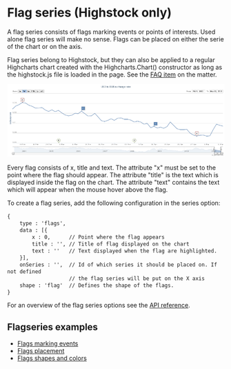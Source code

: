 Flag series (Highstock only)
================

A flag series consists of flags marking events or points of interests. Used alone flag series will make no sense. Flags can be placed on either the serie of the chart or on the axis.

Flag series belong to Highstock, but they can also be applied to a regular Highcharts chart created with the Highcharts.Chart() constructor as long as the highstock.js file is loaded in the page. See the [FAQ item](docs/frequently-asked-questions#highstock-features-in-highcharts) on the matter. 

![flagseries.png](flagseries.png)

Every flag consists of x, title and text. The attribute "x" must be set to the point where the flag should appear. The attribute "title" is the text which is displayed inside the flag on the chart. The attribute "text" contains the text which will appear when the mouse hover above the flag.

To create a flag series, add the following configuration in the series option:

    
    {
        type : 'flags',
        data : [{
            x : 0,      // Point where the flag appears
            title : '', // Title of flag displayed on the chart 
            text : ''   // Text displayed when the flag are highlighted.
        }],
        onSeries : '',  // Id of which series it should be placed on. If not defined 
                        // the flag series will be put on the X axis
        shape : 'flag'  // Defines the shape of the flags.
    }

For an overview of the flag series options see the [API reference](https://api.highcharts.com/highstock/plotOptions.flags).

Flagseries examples
-------------------

*   [Flags marking events](https://highcharts.com/stock/demo/flags-general)
*   [Flags placement](https://highcharts.com/stock/demo/flags-placement)
*   [Flags shapes and colors](https://highcharts.com/stock/demo/flags-shapes)
